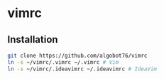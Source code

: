 # vimrc

## Installation

```bash
git clone https://github.com/algobot76/vimrc
ln -s ~/vimrc/.vimrc ~/.vimrc # Vim
ln -s ~/vimrc/.ideavimrc ~/.ideavimrc # IdeaVim
```
